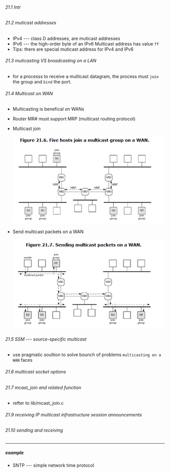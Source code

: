###### 21.1 Intr

###### 21.2 muticast addresses

* IPv4 --- class D addresses, are muticast addresses
* IPv6 --- the high-order byte of an IPv6 Multicast address has value `ff`
* Tips: there are special muticast address for IPv4 and IPv6

###### 21.3 muticasting VS broadcasting on a LAN

* for a processs to receive a multicast datagram, the process must `join` the group and `bind` the port.

###### 21.4 Multicast on WAN

* Multicasting is benefical on WANs
* Router MR# must support MRP (multicast routing protocol)
* Multicast join

  ![](multicast_join.png)
* Send multicast packets on a WAN

  ![](multicast_send.png)

###### 21.5 SSM --- source-specific multicast

* use pragmatic soultion to solve bounch of problems `multicasting on a WAN` faces

###### 21.6 multicast socket options

###### 21.7 mcast_join and related function
* refter to lib/mcast_join.c

###### 21.9 receiving IP multicast infrastructure session announcements

###### 21.10 sending and receiving

***
##### example
* SNTP --- simple network time protocol
